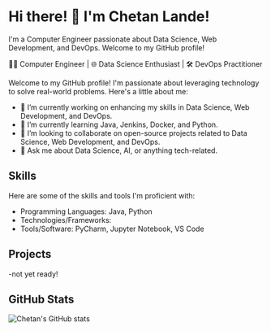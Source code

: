 # Hi there! 👋 I'm Chetan Lande!

I'm a Computer Engineer passionate about Data Science, Web Development, and DevOps. Welcome to my GitHub profile!



👨‍💻 Computer Engineer | 🌐 Data Science Enthusiast | 🛠️ DevOps Practitioner

Welcome to my GitHub profile! I'm passionate about leveraging technology to solve real-world problems. Here's a little about me:

- 🔭 I’m currently working on enhancing my skills in Data Science, Web Development, and DevOps.
- 🌱 I’m currently learning Java, Jenkins, Docker, and Python.
- 👯 I’m looking to collaborate on open-source projects related to Data Science, Web Development, and DevOps.
- 💬 Ask me about Data Science, AI, or anything tech-related.

## Skills

Here are some of the skills and tools I'm proficient with:

- Programming Languages: Java, Python
- Technologies/Frameworks: 
- Tools/Software: PyCharm, Jupyter Notebook, VS Code

## Projects
-not yet ready!
## GitHub Stats

![Chetan's GitHub stats](https://github-readme-stats.vercel.app/api?username=chetan-lande&show_icons=true&theme=radical)
